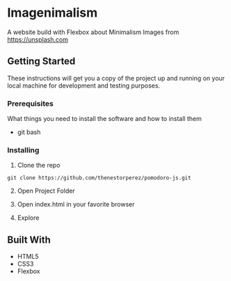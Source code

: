 # Imagenimalism
A website build with Flexbox about Minimalism Images from https://unsplash.com

## Getting Started

These instructions will get you a copy of the project up and running on your local machine for development and testing purposes.

### Prerequisites

What things you need to install the software and how to install them

- git bash


### Installing

1. Clone the repo

```
git clone https://github.com/thenestorperez/pomodoro-js.git
```

2. Open Project Folder

3. Open index.html in your favorite browser

4. Explore

## Built With

* HTML5
* CSS3
* Flexbox



